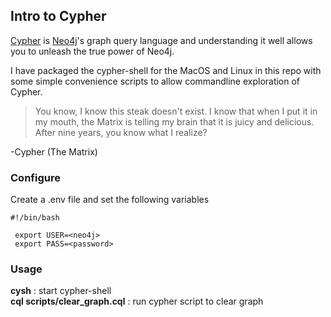 ## Intro to Cypher

[Cypher][Cypher] is [Neo4j][Neo4j]'s graph query language and understanding it well allows you to unleash the true power of Neo4j.

I have packaged the cypher-shell for the MacOS and Linux in this repo with some simple convenience scripts to allow commandline exploration of Cypher.

>You know, I know this steak doesn't exist. I know that when I put it in my mouth, the Matrix is telling my brain that it is juicy and delicious. After nine years, you know what I realize? 

-Cypher (The Matrix)

### Configure

Create a .env file and set the following variables

```shell
#!/bin/bash

 export USER=<neo4j>
 export PASS=<password>
```

### Usage

**cysh** : start cypher-shell   
**cql scripts/clear_graph.cql** : run cypher script to clear graph


[Cypher]: https://neo4j.com/developer/cypher-query-language/
[Neo4j]: https://neo4j.com/docs/
